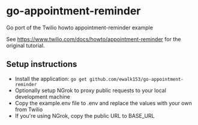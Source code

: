 go-appointment-reminder
=======================

Go port of the Twilio howto appointment-reminder example

See https://www.twilio.com/docs/howto/appointment-reminder for the original tutorial.

## Setup instructions

* Install the application: `go get github.com/ewalk153/go-appointment-reminder`
* Optionally setup NGrok to proxy public requests to your local development machine
* Copy the example.env file to .env and replace the values with your own from Twilio
* If you're using NGrok, copy the public URL to BASE_URL

